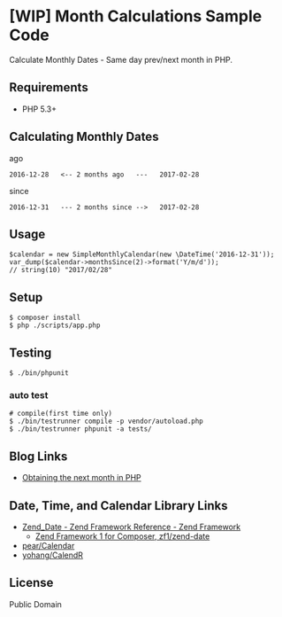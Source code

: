 [WIP] Month Calculations Sample Code
=======

Calculate Monthly Dates - Same day prev/next month in PHP.

Requirements
------------
 * PHP 5.3+

## Calculating Monthly Dates

ago
```
2016-12-28   <-- 2 months ago   ---   2017-02-28
```

since
```
2016-12-31   --- 2 months since -->   2017-02-28
```

## Usage

```
$calendar = new SimpleMonthlyCalendar(new \DateTime('2016-12-31'));
var_dump($calendar->monthsSince(2)->format('Y/m/d'));
// string(10) "2017/02/28"
```


## Setup

```
$ composer install
$ php ./scripts/app.php
```

## Testing

```
$ ./bin/phpunit
```

### auto test

```
# compile(first time only)
$ ./bin/testrunner compile -p vendor/autoload.php
$ ./bin/testrunner phpunit -a tests/
```

## Blog Links

- [Obtaining the next month in PHP](http://derickrethans.nl/obtaining-the-next-month-in-php.html)

## Date, Time, and Calendar Library Links

- [Zend_Date - Zend Framework Reference - Zend Framework](http://framework.zend.com/manual/1.12/ja/zend.date.html)
  - [Zend Framework 1 for Composer, zf1/zend-date](https://github.com/zf1/zend-date)
- [pear/Calendar](https://github.com/pear/Calendar)
- [yohang/CalendR](https://github.com/yohang/CalendR)

## License

Public Domain
